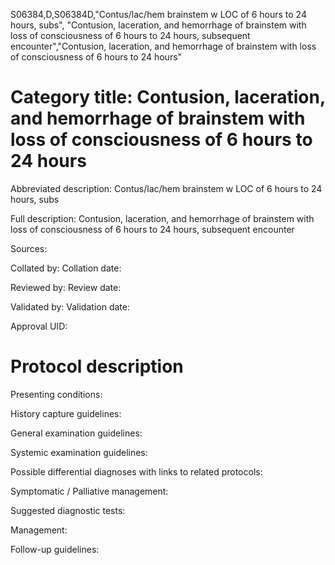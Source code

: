 S06384,D,S06384D,"Contus/lac/hem brainstem w LOC of 6 hours to 24 hours, subs", "Contusion, laceration, and hemorrhage of brainstem with loss of consciousness of 6 hours to 24 hours, subsequent encounter","Contusion, laceration, and hemorrhage of brainstem with loss of consciousness of 6 hours to 24 hours"
# Category title: Contusion, laceration, and hemorrhage of brainstem with loss of consciousness of 6 hours to 24 hours

Abbreviated description: Contus/lac/hem brainstem w LOC of 6 hours to 24 hours, subs

Full description: Contusion, laceration, and hemorrhage of brainstem with loss of consciousness of 6 hours to 24 hours, subsequent encounter

Sources:

Collated by:
Collation date:

Reviewed by:
Review date:

Validated by:
Validation date:

Approval UID:

# Protocol description

Presenting conditions:

History capture guidelines:

General examination guidelines:

Systemic examination guidelines:

Possible differential diagnoses with links to related protocols:

Symptomatic / Palliative management:

Suggested diagnostic tests:

Management:

Follow-up guidelines:

